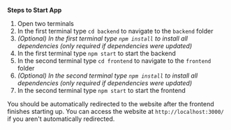 **Steps to Start App**

1. Open two terminals
2. In the first terminal type `cd backend` to navigate to the `backend` folder
3. _(Optional) In the first terminal type `npm install` to install all dependencies (only required if dependencies were updated)_
4. In the first terminal type `npm start` to start the backend
5. In the second terminal type `cd frontend` to navigate to the `frontend` folder
6. _(Optional) In the second terminal type `npm install` to install all dependencies (only required if dependencies were updated)_
7. In the second terminal type `npm start` to start the frontend

You should be automatically redirected to the website after the frontend finishes starting up. You can access the website at `http://localhost:3000/` if you aren't automatically redirected.
